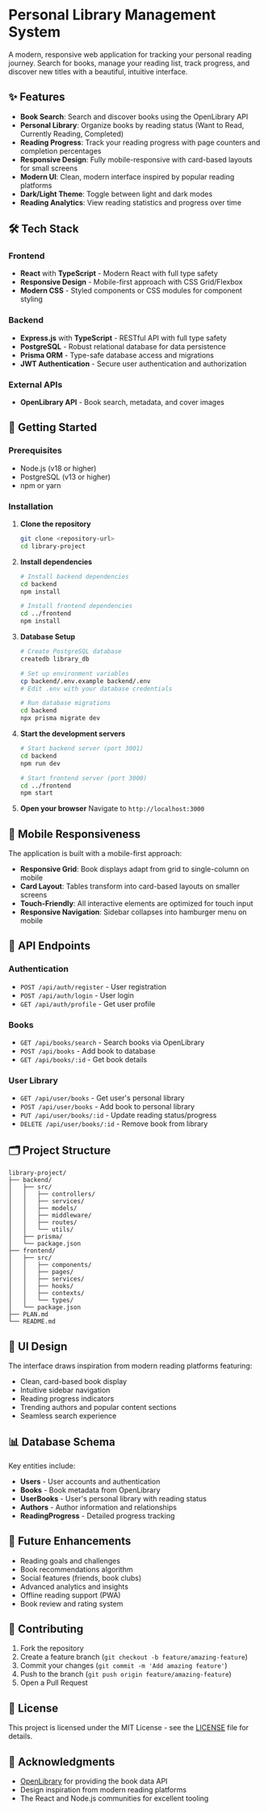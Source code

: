 # Personal Library Management System

A modern, responsive web application for tracking your personal reading journey. Search for books, manage your reading list, track progress, and discover new titles with a beautiful, intuitive interface.

## ✨ Features

- **Book Search**: Search and discover books using the OpenLibrary API
- **Personal Library**: Organize books by reading status (Want to Read, Currently Reading, Completed)
- **Reading Progress**: Track your reading progress with page counters and completion percentages  
- **Responsive Design**: Fully mobile-responsive with card-based layouts for small screens
- **Modern UI**: Clean, modern interface inspired by popular reading platforms
- **Dark/Light Theme**: Toggle between light and dark modes
- **Reading Analytics**: View reading statistics and progress over time

## 🛠️ Tech Stack

### Frontend
- **React** with **TypeScript** - Modern React with full type safety
- **Responsive Design** - Mobile-first approach with CSS Grid/Flexbox
- **Modern CSS** - Styled components or CSS modules for component styling

### Backend  
- **Express.js** with **TypeScript** - RESTful API with full type safety
- **PostgreSQL** - Robust relational database for data persistence
- **Prisma ORM** - Type-safe database access and migrations
- **JWT Authentication** - Secure user authentication and authorization

### External APIs
- **OpenLibrary API** - Book search, metadata, and cover images

## 🚀 Getting Started

### Prerequisites
- Node.js (v18 or higher)
- PostgreSQL (v13 or higher)
- npm or yarn

### Installation

1. **Clone the repository**
   ```bash
   git clone <repository-url>
   cd library-project
   ```

2. **Install dependencies**
   ```bash
   # Install backend dependencies
   cd backend
   npm install
   
   # Install frontend dependencies  
   cd ../frontend
   npm install
   ```

3. **Database Setup**
   ```bash
   # Create PostgreSQL database
   createdb library_db
   
   # Set up environment variables
   cp backend/.env.example backend/.env
   # Edit .env with your database credentials
   
   # Run database migrations
   cd backend
   npx prisma migrate dev
   ```

4. **Start the development servers**
   ```bash
   # Start backend server (port 3001)
   cd backend
   npm run dev
   
   # Start frontend server (port 3000)
   cd ../frontend  
   npm start
   ```

5. **Open your browser**
   Navigate to `http://localhost:3000`

## 📱 Mobile Responsiveness

The application is built with a mobile-first approach:
- **Responsive Grid**: Book displays adapt from grid to single-column on mobile
- **Card Layout**: Tables transform into card-based layouts on smaller screens
- **Touch-Friendly**: All interactive elements are optimized for touch input
- **Responsive Navigation**: Sidebar collapses into hamburger menu on mobile

## 🔧 API Endpoints

### Authentication
- `POST /api/auth/register` - User registration
- `POST /api/auth/login` - User login
- `GET /api/auth/profile` - Get user profile

### Books
- `GET /api/books/search` - Search books via OpenLibrary
- `POST /api/books` - Add book to database
- `GET /api/books/:id` - Get book details

### User Library
- `GET /api/user/books` - Get user's personal library
- `POST /api/user/books` - Add book to personal library
- `PUT /api/user/books/:id` - Update reading status/progress
- `DELETE /api/user/books/:id` - Remove book from library

## 🗂️ Project Structure

```
library-project/
├── backend/
│   ├── src/
│   │   ├── controllers/
│   │   ├── services/
│   │   ├── models/
│   │   ├── middleware/
│   │   ├── routes/
│   │   └── utils/
│   ├── prisma/
│   └── package.json
├── frontend/
│   ├── src/
│   │   ├── components/
│   │   ├── pages/
│   │   ├── services/
│   │   ├── hooks/
│   │   ├── contexts/
│   │   └── types/
│   └── package.json
├── PLAN.md
└── README.md
```

## 🎨 UI Design

The interface draws inspiration from modern reading platforms featuring:
- Clean, card-based book display
- Intuitive sidebar navigation
- Reading progress indicators
- Trending authors and popular content sections
- Seamless search experience

## 📊 Database Schema

Key entities include:
- **Users** - User accounts and authentication
- **Books** - Book metadata from OpenLibrary
- **UserBooks** - User's personal library with reading status
- **Authors** - Author information and relationships
- **ReadingProgress** - Detailed progress tracking

## 🔮 Future Enhancements

- Reading goals and challenges
- Book recommendations algorithm
- Social features (friends, book clubs)
- Advanced analytics and insights
- Offline reading support (PWA)
- Book review and rating system

## 🤝 Contributing

1. Fork the repository
2. Create a feature branch (`git checkout -b feature/amazing-feature`)
3. Commit your changes (`git commit -m 'Add amazing feature'`)
4. Push to the branch (`git push origin feature/amazing-feature`)
5. Open a Pull Request

## 📄 License

This project is licensed under the MIT License - see the [LICENSE](LICENSE) file for details.

## 🙏 Acknowledgments

- [OpenLibrary](https://openlibrary.org/) for providing the book data API
- Design inspiration from modern reading platforms
- The React and Node.js communities for excellent tooling